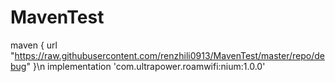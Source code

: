 # MavenTest
maven { url "https://raw.githubusercontent.com/renzhili0913/MavenTest/master/repo/debug"  }\n
implementation 'com.ultrapower.roamwifi:nium:1.0.0'

